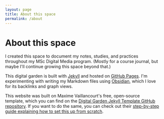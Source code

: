 ```yaml
---
layout: page
title: About this space
permalink: /about
---
```


# About this space

I created this space to document my notes, studies, and practices throughout my MSc Digital Media program. (Mostly for a course journal, but maybe I'll continue growing this space beyond that.)

This digital garden is built with [Jekyll](https://jekyllrb.com/) and hosted on [GitHub Pages](https://pages.github.com/). I'm experimenting with writing my Markdown files using [Obsidian](https://obsidian.md/), which I love for its backlinks and graph views.

This website was built on Maxime Vaillancourt's free, open-source template, which you can find on the [Digital Garden Jekyll Template GitHub repository](https://github.com/maximevaillancourt/digital-garden-jekyll-template). If you want to do the same, you can check out their [step-by-step guide explaining how to set this up from scratch](https://maximevaillancourt.com/blog/setting-up-your-own-digital-garden-with-jekyll).